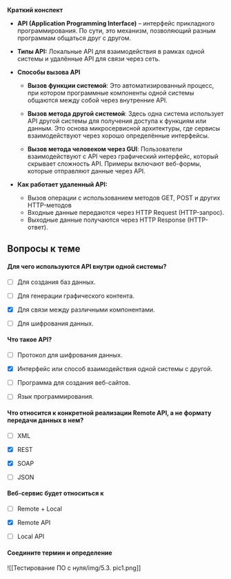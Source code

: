 
**Краткий конспект**

- **API (Application Programming Interface)** – интерфейс прикладного программирования. По сути, это механизм, позволяющий разным программам общаться друг с другом. 
- **Типы API:** Локальные API для взаимодействия в рамках одной системы и удалённые API для связи через сеть.
- **Способы вызова API**
    - **Вызов функции системой**: Это автоматизированный процесс, при котором программные компоненты одной системы общаются между собой через внутренние API.
        
    - **Вызов метода другой системой**: Здесь одна система использует API другой системы для получения доступа к функциям или данным. Это основа микросервисной архитектуры, где сервисы взаимодействуют через хорошо определённые интерфейсы.
        
    - **Вызов метода человеком через GUI**: Пользователи взаимодействуют с API через графический интерфейс, который скрывает сложность API. Примеры включают веб-формы, которые отправляют данные через API.
        
- **Как работает удаленный API:**
    - Вызов операции с использованием методов GET, POST и других HTTP-методов
    - Входные данные передаются через HTTP Request (HTTP-запрос).
    - Выходные данные получаются через HTTP Response (HTTP-ответ).





<a id='task1'></a>
## Вопросы к теме


#### Для чего используются API внутри одной системы?


 -  [ ] Для создания баз данных.
 -  [ ] Для генерации графического контента.
 -  [x] Для связи между различными компонентами.
 -  [ ] Для шифрования данных.



#### Что такое API?


 -  [ ] Протокол для шифрования данных.
 -  [x] Интерфейс или способ взаимодействия одной системы с другой.
 -  [ ] Программа для создания веб-сайтов.
 -  [ ] Язык программирования.



#### Что относится к конкретной реализации Remote API, а не формату передачи данных в нем?


 -  [ ] XML
 -  [x] REST
 -  [x] SOAP
 -  [ ] JSON



#### Веб-сервис будет относиться к


 -  [ ] Remote + Local
 -  [x] Remote API
 -  [ ] Local API



#### Соедините термин и определение

![[Тестирование ПО с нуля/img/5.3. pic1.png]]
